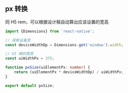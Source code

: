 ## px 转换

同 H5 rem，可以根据设计稿自动算出应该设置的宽高

```ts
import {Dimensions} from 'react-native';

// 获取设备宽
const deviceWidthDp = Dimensions.get('window').width;

// UI 稿的图宽
const uiWidthPx = 375;

function pxSize(uiElementPx: number) {
    return (uiElementPx * deviceWidthDp) / uiWidthPx;
}

export default pxSize;
```